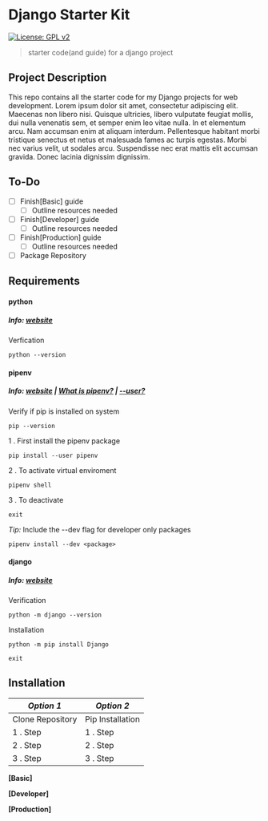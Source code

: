 Django Starter Kit
==================
[![License: GPL v2](https://img.shields.io/badge/License-GPL%20v2-blue.svg)](https://www.gnu.org/licenses/old-licenses/gpl-2.0.en.html)
> starter code(and guide) for a django project

Project Description
---

This repo contains all the starter code for my Django projects for web development. Lorem ipsum dolor sit amet, consectetur adipiscing elit. Maecenas non libero nisi. Quisque ultricies, libero vulputate feugiat mollis, dui nulla venenatis sem, et semper enim leo vitae nulla. In et elementum arcu. Nam accumsan enim at aliquam interdum. Pellentesque habitant morbi tristique senectus et netus et malesuada fames ac turpis egestas. Morbi nec varius velit, ut sodales arcu. Suspendisse nec erat mattis elit accumsan gravida. Donec lacinia dignissim dignissim.

To-Do
---

- [ ] Finish[Basic] guide
  - [ ] Outline resources needed
- [ ] Finish[Developer] guide
  - [ ] Outline resources needed
- [ ] Finish[Production] guide
  - [ ] Outline resources needed
- [ ] Package Repository

Requirements
---

#### **python** 
##### Info: [website](https://www.python.org/downloads/)

Verfication

    python --version

#### **pipenv** 
##### Info: [website](https://pip.pypa.io/en/stable/user_guide/#user-installs) | [What is pipenv?](https://docs.python-guide.org/dev/virtualenvs/) | [--user?](https://pip.pypa.io/en/stable/user_guide/#user-installs)

Verify if pip is installed on system

    pip --version

1 . First install the pipenv package

    pip install --user pipenv
    
2 . To activate virtual enviroment
    
    pipenv shell    
    
3 . To deactivate

    exit
    
*Tip:* Include the --dev flag for developer only packages

    pipenv install --dev <package>

#### **django** 
##### Info: [website](https://docs.djangoproject.com/en/3.1/topics/install/)

Verification

    python -m django --version

Installation
  
    python -m pip install Django

    exit

Installation
---

*Option 1* | *Option 2*
---------- | ----------
Clone Repository | Pip Installation  
1 . Step | 1 . Step 
2 . Step | 2 . Step
3 . Step | 3 . Step

**[Basic]**

**[Developer]**

**[Production]**
